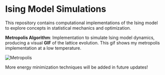 # Ising Model Simulations

This repository contains computational implementations of the Ising model to explore concepts in statistical mechanics and optimization. 

**Metropolis Algorithm**: Implementation to simulate Ising model dynamics, producing a visual **GIF** of the lattice evolution. This gif shows my metropolis implementation at a low temperature.

![Metropolis](https://github.com/user-attachments/assets/489dbe8c-2604-4ea6-bfde-bfd2f2bfb469)


More energy minimization techniques will be added in future updates!

